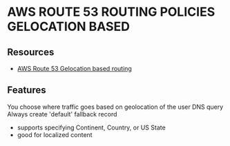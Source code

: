 # AWS ROUTE 53 ROUTING POLICIES GELOCATION BASED

## Resources

- [AWS Route 53 Gelocation based routing](https://docs.aws.amazon.com/Route53/latest/DeveloperGuide/routing-policy-geo.html)

## Features

You choose where traffic goes based on geolocation of the user DNS query
Always create 'default' fallback record

- supports specifying Continent, Country, or US State
- good for localized content
